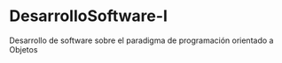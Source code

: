 # DesarrolloSoftware-I
Desarrollo de software sobre el paradigma de programación orientado a Objetos
